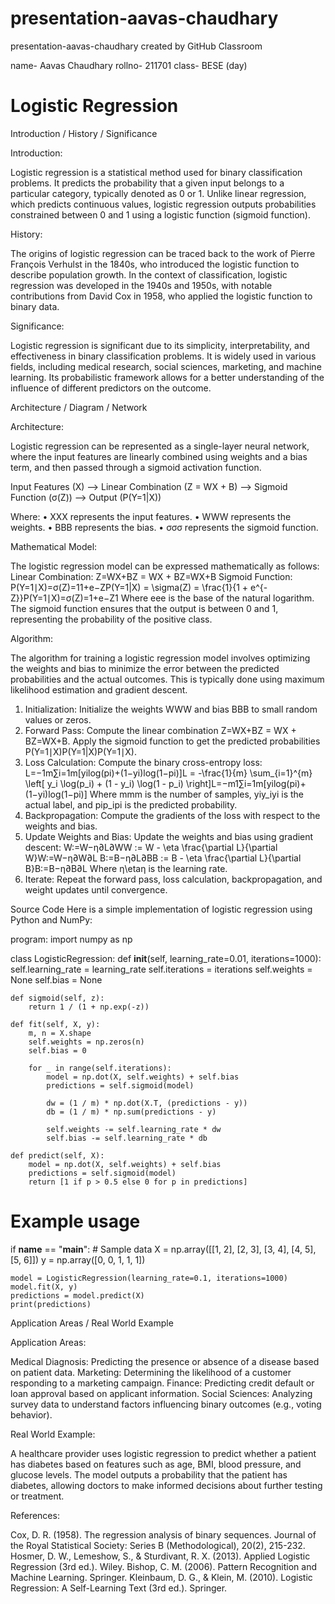 # presentation-aavas-chaudhary
presentation-aavas-chaudhary created by GitHub Classroom

name- Aavas Chaudhary
rollno- 211701
class- BESE (day)



# Logistic Regression

Introduction / History / Significance

Introduction:

Logistic regression is a statistical method used for binary classification problems. It predicts the probability that a given input belongs to a particular category, 
typically denoted as 0 or 1. Unlike linear regression, which predicts continuous values, logistic regression outputs probabilities constrained between 0 and 1 using
a logistic function (sigmoid function).

History:

The origins of logistic regression can be traced back to the work of Pierre François Verhulst in the 1840s, who introduced the logistic function to describe population
growth. In the context of classification, logistic regression was developed in the 1940s and 1950s, with notable contributions from David Cox in 1958, who applied the 
logistic function to binary data.

Significance:

Logistic regression is significant due to its simplicity, interpretability, and effectiveness in binary classification problems. It is widely used in various fields, 
including medical research, social sciences, marketing, and machine learning. Its probabilistic framework allows for a better understanding of the influence of 
different predictors on the outcome.

Architecture / Diagram / Network

Architecture:

Logistic regression can be represented as a single-layer neural network, where the input features are linearly combined using weights and a bias term, and then passed 
through a sigmoid activation function.

Input Features (X) --> Linear Combination (Z = WX + B) --> Sigmoid Function (σ(Z)) --> Output (P(Y=1|X))

Where:
•	XXX represents the input features.
•	WWW represents the weights.
•	BBB represents the bias.
•	σσσ represents the sigmoid function.

Mathematical Model:

The logistic regression model can be expressed mathematically as follows:
Linear Combination: Z=WX+BZ = WX + BZ=WX+B
Sigmoid Function: P(Y=1∣X)=σ(Z)=11+e−ZP(Y=1|X) = \sigma(Z) = \frac{1}{1 + e^{-Z}}P(Y=1∣X)=σ(Z)=1+e−Z1 Where eee is the base of the natural logarithm.
The sigmoid function ensures that the output is between 0 and 1, representing the probability of the positive class.

Algorithm:

The algorithm for training a logistic regression model involves optimizing the weights and bias to minimize the error between the predicted probabilities and the
actual outcomes. This is typically done using maximum likelihood estimation and gradient descent.
1.	Initialization:
	Initialize the weights WWW and bias BBB to small random values or zeros.
2.	Forward Pass:
	Compute the linear combination Z=WX+BZ = WX + BZ=WX+B.
	Apply the sigmoid function to get the predicted probabilities P(Y=1∣X)P(Y=1|X)P(Y=1∣X).
3.	Loss Calculation:
	Compute the binary cross-entropy loss: L=−1m∑i=1m[yilog⁡(pi)+(1−yi)log⁡(1−pi)]L = -\frac{1}{m} \sum_{i=1}^{m} \left[ y_i \log(p_i) + (1 - y_i) \log(1 - p_i) \right]L=−m1∑i=1m[yilog(pi)+(1−yi)log(1−pi)] Where mmm is the number of samples, yiy_iyi is the actual label, and pip_ipi is the predicted probability.
4.	Backpropagation:
	Compute the gradients of the loss with respect to the weights and bias.
5.	Update Weights and Bias:
	Update the weights and bias using gradient descent: W:=W−η∂L∂WW := W - \eta \frac{\partial L}{\partial W}W:=W−η∂W∂L B:=B−η∂L∂BB := B - \eta \frac{\partial L}{\partial B}B:=B−η∂B∂L Where η\etaη is the learning rate.
6.	Iterate:
	Repeat the forward pass, loss calculation, backpropagation, and weight updates until convergence.


Source Code
Here is a simple implementation of logistic regression using Python and NumPy:

program:
import numpy as np

class LogisticRegression:
    def __init__(self, learning_rate=0.01, iterations=1000):
        self.learning_rate = learning_rate
        self.iterations = iterations
        self.weights = None
        self.bias = None

    def sigmoid(self, z):
        return 1 / (1 + np.exp(-z))

    def fit(self, X, y):
        m, n = X.shape
        self.weights = np.zeros(n)
        self.bias = 0

        for _ in range(self.iterations):
            model = np.dot(X, self.weights) + self.bias
            predictions = self.sigmoid(model)

            dw = (1 / m) * np.dot(X.T, (predictions - y))
            db = (1 / m) * np.sum(predictions - y)

            self.weights -= self.learning_rate * dw
            self.bias -= self.learning_rate * db

    def predict(self, X):
        model = np.dot(X, self.weights) + self.bias
        predictions = self.sigmoid(model)
        return [1 if p > 0.5 else 0 for p in predictions]

# Example usage
if __name__ == "__main__":
    # Sample data
    X = np.array([[1, 2], [2, 3], [3, 4], [4, 5], [5, 6]])
    y = np.array([0, 0, 1, 1, 1])

    model = LogisticRegression(learning_rate=0.1, iterations=1000)
    model.fit(X, y)
    predictions = model.predict(X)
    print(predictions)

Application Areas / Real World Example

Application Areas:

Medical Diagnosis: Predicting the presence or absence of a disease based on patient data.
Marketing: Determining the likelihood of a customer responding to a marketing campaign.
Finance: Predicting credit default or loan approval based on applicant information.
Social Sciences: Analyzing survey data to understand factors influencing binary outcomes (e.g., voting behavior).

Real World Example:

A healthcare provider uses logistic regression to predict whether a patient has diabetes based on features such as age, BMI, blood pressure, and glucose levels. 
The model outputs a probability that the patient has diabetes, allowing doctors to make informed decisions about further testing or treatment.

References:

Cox, D. R. (1958). The regression analysis of binary sequences. Journal of the Royal Statistical Society: Series B (Methodological), 20(2), 215-232.
Hosmer, D. W., Lemeshow, S., & Sturdivant, R. X. (2013). Applied Logistic Regression (3rd ed.). Wiley.
Bishop, C. M. (2006). Pattern Recognition and Machine Learning. Springer.
Kleinbaum, D. G., & Klein, M. (2010). Logistic Regression: A Self-Learning Text (3rd ed.). Springer.
